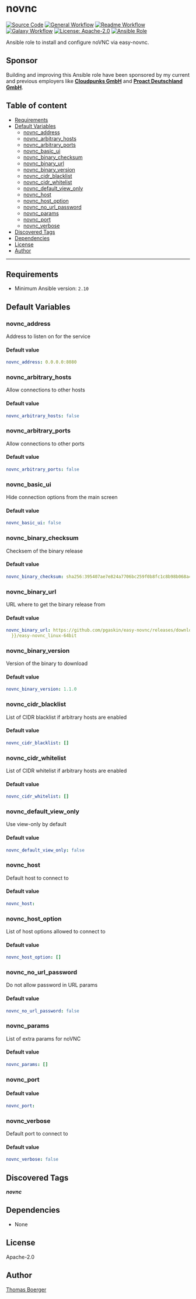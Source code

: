 # novnc

[![Source Code](https://img.shields.io/badge/github-source%20code-blue?logo=github&amp;logoColor=white)](https://github.com/rolehippie/novnc)
[![General Workflow](https://github.com/rolehippie/novnc/actions/workflows/general.yml/badge.svg)](https://github.com/rolehippie/novnc/actions/workflows/general.yml)
[![Readme Workflow](https://github.com/rolehippie/novnc/actions/workflows/readme.yml/badge.svg)](https://github.com/rolehippie/novnc/actions/workflows/readme.yml)
[![Galaxy Workflow](https://github.com/rolehippie/novnc/actions/workflows/galaxy.yml/badge.svg)](https://github.com/rolehippie/novnc/actions/workflows/galaxy.yml)
[![License: Apache-2.0](https://img.shields.io/github/license/rolehippie/novnc)](https://github.com/rolehippie/novnc/blob/master/LICENSE)
[![Ansible Role](https://img.shields.io/badge/role-rolehippie.novnc-blue)](https://galaxy.ansible.com/rolehippie/novnc)

Ansible role to install and configure noVNC via easy-novnc.

## Sponsor

Building and improving this Ansible role have been sponsored by my current and previous employers like **[Cloudpunks GmbH](https://cloudpunks.de)** and **[Proact Deutschland GmbH](https://www.proact.eu)**.

## Table of content

- [Requirements](#requirements)
- [Default Variables](#default-variables)
  - [novnc_address](#novnc_address)
  - [novnc_arbitrary_hosts](#novnc_arbitrary_hosts)
  - [novnc_arbitrary_ports](#novnc_arbitrary_ports)
  - [novnc_basic_ui](#novnc_basic_ui)
  - [novnc_binary_checksum](#novnc_binary_checksum)
  - [novnc_binary_url](#novnc_binary_url)
  - [novnc_binary_version](#novnc_binary_version)
  - [novnc_cidr_blacklist](#novnc_cidr_blacklist)
  - [novnc_cidr_whitelist](#novnc_cidr_whitelist)
  - [novnc_default_view_only](#novnc_default_view_only)
  - [novnc_host](#novnc_host)
  - [novnc_host_option](#novnc_host_option)
  - [novnc_no_url_password](#novnc_no_url_password)
  - [novnc_params](#novnc_params)
  - [novnc_port](#novnc_port)
  - [novnc_verbose](#novnc_verbose)
- [Discovered Tags](#discovered-tags)
- [Dependencies](#dependencies)
- [License](#license)
- [Author](#author)

---

## Requirements

- Minimum Ansible version: `2.10`


## Default Variables

### novnc_address

Address to listen on for the service

#### Default value

```YAML
novnc_address: 0.0.0.0:8080
```

### novnc_arbitrary_hosts

Allow connections to other hosts

#### Default value

```YAML
novnc_arbitrary_hosts: false
```

### novnc_arbitrary_ports

Allow connections to other ports

#### Default value

```YAML
novnc_arbitrary_ports: false
```

### novnc_basic_ui

Hide connection options from the main screen

#### Default value

```YAML
novnc_basic_ui: false
```

### novnc_binary_checksum

Checksem of the binary release

#### Default value

```YAML
novnc_binary_checksum: sha256:395407ae7e824a7706bc259f0b8fc1c8b98b068a4bb76a3139b02c8a331be5b3
```

### novnc_binary_url

URL where to get the binary release from

#### Default value

```YAML
novnc_binary_url: https://github.com/pgaskin/easy-novnc/releases/download/v{{ novnc_binary_version
  }}/easy-novnc_linux-64bit
```

### novnc_binary_version

Version of the binary to download

#### Default value

```YAML
novnc_binary_version: 1.1.0
```

### novnc_cidr_blacklist

List of CIDR blacklist if arbitrary hosts are enabled

#### Default value

```YAML
novnc_cidr_blacklist: []
```

### novnc_cidr_whitelist

List of CIDR whitelist if arbitrary hosts are enabled

#### Default value

```YAML
novnc_cidr_whitelist: []
```

### novnc_default_view_only

Use view-only by default

#### Default value

```YAML
novnc_default_view_only: false
```

### novnc_host

Default host to connect to

#### Default value

```YAML
novnc_host:
```

### novnc_host_option

List of host options allowed to connect to

#### Default value

```YAML
novnc_host_option: []
```

### novnc_no_url_password

Do not allow password in URL params

#### Default value

```YAML
novnc_no_url_password: false
```

### novnc_params

List of extra params for noVNC

#### Default value

```YAML
novnc_params: []
```

### novnc_port

#### Default value

```YAML
novnc_port:
```

### novnc_verbose

Default port to connect to

#### Default value

```YAML
novnc_verbose: false
```

## Discovered Tags

**_novnc_**


## Dependencies

- None

## License

Apache-2.0

## Author

[Thomas Boerger](https://github.com/tboerger)
